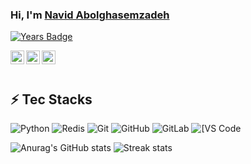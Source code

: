 ### Hi, I'm [Navid Abolghasemzadeh](https://navidagz.ir) 
[![Years Badge](https://badges.pufler.dev/years/navidagz)]()

<a href="https://www.linkedin.com/in/navidagz/">
  <img align="left" alt="Linkedin" width="22px" src="https://cdn.jsdelivr.net/npm/simple-icons@v3/icons/linkedin.svg" />
</a>
<a href="https://t.me/navidagz">
  <img align="left" alt="Telegram" width="22px" src="https://cdn.jsdelivr.net/npm/simple-icons@v3/icons/telegram.svg" />
</a>
<a href="https://gitlab.com/navidagz">
  <img align="left" alt="Gitlab" width="22px" src="https://cdn.jsdelivr.net/npm/simple-icons@v3/icons/gitlab.svg" />
</a>
<br><br>

## ⚡ Tec Stacks
![Python](https://img.shields.io/badge/-Python-black?style=flat-square&logo=Python)
![Redis](https://img.shields.io/badge/-Redis-black?style=flat-square&logo=Redis)
![Git](https://img.shields.io/badge/-Git-black?style=flat-square&logo=git)
![GitHub](https://img.shields.io/badge/-GitHub-181717?style=flat-square&logo=github)
![GitLab](https://img.shields.io/badge/-GitLab-FCA121?style=flat-square&logo=gitlab)
<img alt="[VS Code" src="https://img.shields.io/badge/-VSCode-%23007ACC?style=flat-square&logo=visual-studio-code" />

![Anurag's GitHub stats](https://github-readme-stats-git-masterrstaa-rickstaa.vercel.app/api?username=navidagz&theme=cobalt2&show_icons=true&card_width=495px)
![Streak stats](https://github-readme-streak-stats.herokuapp.com/?user=navidagz&show_icons=true&theme=tokyonight)

